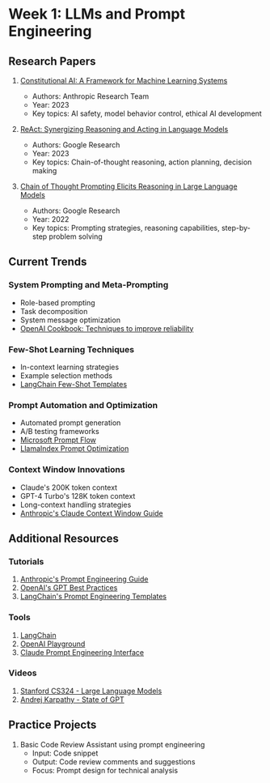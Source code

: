 # Week 1: LLMs and Prompt Engineering

## Research Papers
1. [Constitutional AI: A Framework for Machine Learning Systems](https://arxiv.org/abs/2212.08073)
   - Authors: Anthropic Research Team
   - Year: 2023
   - Key topics: AI safety, model behavior control, ethical AI development

2. [ReAct: Synergizing Reasoning and Acting in Language Models](https://arxiv.org/abs/2210.03629)
   - Authors: Google Research
   - Year: 2023
   - Key topics: Chain-of-thought reasoning, action planning, decision making

3. [Chain of Thought Prompting Elicits Reasoning in Large Language Models](https://arxiv.org/abs/2201.11903)
   - Authors: Google Research
   - Year: 2022
   - Key topics: Prompting strategies, reasoning capabilities, step-by-step problem solving

## Current Trends

### System Prompting and Meta-Prompting
- Role-based prompting
- Task decomposition
- System message optimization
- [OpenAI Cookbook: Techniques to improve reliability](https://github.com/openai/openai-cookbook)

### Few-Shot Learning Techniques
- In-context learning strategies
- Example selection methods
- [LangChain Few-Shot Templates](https://python.langchain.com/docs/how_to/few_shot_examples/)

### Prompt Automation and Optimization
- Automated prompt generation
- A/B testing frameworks
- [Microsoft Prompt Flow](https://github.com/microsoft/promptflow)
- [LlamaIndex Prompt Optimization](https://docs.llamaindex.ai/en/stable/optimizing/prompts.html)

### Context Window Innovations
- Claude's 200K token context
- GPT-4 Turbo's 128K token context
- Long-context handling strategies
- [Anthropic's Claude Context Window Guide](https://docs.anthropic.com/claude/docs/introduction-to-claude)

## Additional Resources

### Tutorials
1. [Anthropic's Prompt Engineering Guide](https://docs.anthropic.com/claude/docs/introduction-to-prompt-design)
2. [OpenAI's GPT Best Practices](https://platform.openai.com/docs/guides/gpt-best-practices)
3. [LangChain's Prompt Engineering Templates](https://python.langchain.com/docs/modules/model_io/prompts/)

### Tools
1. [LangChain](https://github.com/langchain-ai/langchain)
2. [OpenAI Playground](https://platform.openai.com/playground)
3. [Claude Prompt Engineering Interface](https://claude.ai)

### Videos
1. [Stanford CS324 - Large Language Models](https://stanford-cs324.github.io/winter2022/)
2. [Andrej Karpathy - State of GPT](https://www.youtube.com/watch?v=bZQun8Y4L2A)

## Practice Projects
1. Basic Code Review Assistant using prompt engineering
   - Input: Code snippet
   - Output: Code review comments and suggestions
   - Focus: Prompt design for technical analysis
